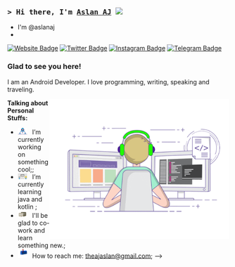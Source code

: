 ### <samp>&gt; Hi there, I'm <a href="https://aslanaj.com/" target="_blank">Aslan AJ</a> <img src="https://media.giphy.com/media/hvRJCLFzcasrR4ia7z/giphy.gif" width="25"> </samp>
- I'm @aslanaj
-
[![Website Badge](https://img.shields.io/badge/Website-3b5998?style=flat-square&logo=google-chrome&logoColor=white)](https://aslanaj.com/)
[![Twitter Badge](https://img.shields.io/badge/-Twitter-00acee?style=flat-square&logo=Twitter&logoColor=white)](https://twitter.com/Aslan_aj?t=ZDyrl6edboToL3KxPutC0w&s=09)
[![Instagram Badge](https://img.shields.io/badge/-Instagram-e4405f?style=flat-square&logo=Instagram&logoColor=white)](https://www.instagram.com/aslan__a)
[![Telegram Badge](https://img.shields.io/badge/-Telegram-0088cc?style=flat-square&logo=Telegram&logoColor=white)](https://t.me/aslan_aj)

### Glad to see you here! &nbsp; 

I am an Android Developer. I love programming, writing, speaking and traveling.

<img align="right" alt="GIF" src="https://github.com/aslanaj/aslanaj/blob/main/coding.gif" width="408" height="318" />
  
**Talking about Personal Stuffs:**

- <img src="https://github.com/aslanaj/aslanaj/blob/main/developer.gif?raw=true" width="21" />&nbsp;&nbsp; I’m currently working on something cool;;
- <img src="https://github.com/aslanaj/aslanaj/blob/main/lightning.gif?raw=true" width="21" />&nbsp;&nbsp; I’m currently learning java and kotlin ;
- <img src="https://github.com/aslanaj/aslanaj/blob/main/message.gif?raw=true" width="21" />&nbsp;&nbsp; I'll be glad to co-work and learn something new.;
- <img src="https://github.com/aslanaj/aslanaj/blob/main/letterbox.gif?raw=true" width="21" />&nbsp;&nbsp; How to reach me: theajaslan@gmail.com;
-->
